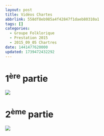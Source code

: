 ```yaml
---
layout: post
title: Vidéos Chartes
abbrlink: 558df8eb985a4f42847f1daeb80310a1
tags: []
categories:
  - Groupe Folklorique
  - Prestation 2015
  - 2015_09_05 Chartres
date: 1441477620000
updated: 1739472432292
---
```


# 1<sup>ère</sup> partie

[<img src="/resources/c00de67eb64d4366b43ac902d3c9d36b.png">](https://youtu.be/gMmIsdfbOJ4)

# 2<sup>ème</sup> partie

[<img src="/resources/198284b725d0465e997069b207880d3d.png">](https://youtu.be/NMIwOBsCfo8)
